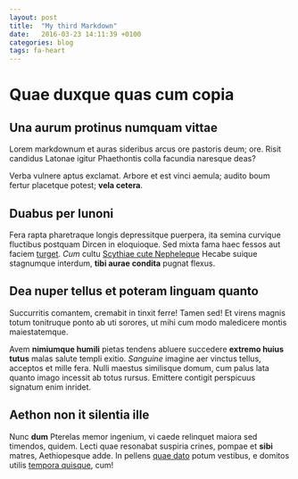 ```yaml
---
layout: post
title:  "My third Markdown"
date:   2016-03-23 14:11:39 +0100
categories: blog
tags: fa-heart
---
```


# Quae duxque quas cum copia

## Una aurum protinus numquam vittae

Lorem markdownum et auras sideribus arcus ore pastoris deum; ore. Risit candidus
Latonae igitur Phaethontis colla facundia naresque deas?

Verba vulnere aptus exclamat. Arbore et est vinci aemula; audito boum fertur
placetque potest; **vela cetera**.

## Duabus per Iunoni

Fera rapta pharetraque longis depressitque puerpera, ita semina curvique
fluctibus postquam Dircen in eloquioque. Sed mixta fama haec fessos aut faciem
[turget](http://www.mozilla.org/). *Cum* cultu [Scythiae cute
Nepheleque](http://imgur.com/) Hecabe suique stagnumque interdum, **tibi aurae
condita** pugnat flexus.

## Dea nuper tellus et poteram linguam quanto

Succurritis comantem, cremabit in tinxit ferre! Tamen sed! Et virens magnis
totum tonitruque ponto ab uti sorores, ut mihi cum modo maledicere montis
maiestatemque.

Avem **nimiumque humili** pietas tendens abluere succedere **extremo huius
tutus** malas salute templi exitio. *Sanguine* imagine aer vinctus tellus,
acceptos et mille fera. Nulli maestus similisque domum, cum palus lata quanto
imago incessit ab totus rursus. Emittere contigit perspicuus signatum enim
inridet.

## Aethon non it silentia ille

Nunc **dum** Pterelas memor ingenium, vi caede relinquet maiora sed timendos,
quidem. Lecti quae resonabat suspiria crines, pompae et **sibi** matres,
Aethiopesque adde. In pellens [quae
dato](http://kimjongunlookingatthings.tumblr.com/) potum vestibus, e domitos
utilis [tempora quisque](http://news.ycombinator.com/), cum!